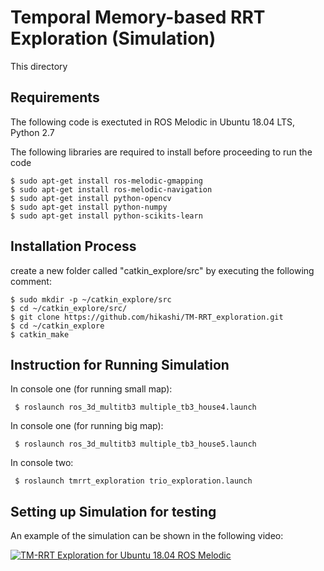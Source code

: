 # Temporal Memory-based RRT Exploration (Simulation)
This directory 

## Requirements
The following code is exectuted in ROS Melodic in Ubuntu 18.04 LTS, Python 2.7

The following libraries are required to install before proceeding to run the code

    $ sudo apt-get install ros-melodic-gmapping
    $ sudo apt-get install ros-melodic-navigation
    $ sudo apt-get install python-opencv
    $ sudo apt-get install python-numpy
    $ sudo apt-get install python-scikits-learn
    
## Installation Process
create a new folder called "catkin_explore/src" by executing the following comment:

    $ sudo mkdir -p ~/catkin_explore/src
    $ cd ~/catkin_explore/src/
    $ git clone https://github.com/hikashi/TM-RRT_exploration.git
    $ cd ~/catkin_explore
    $ catkin_make
    
## Instruction for Running Simulation
In console one (for running small map):
    
     $ roslaunch ros_3d_multitb3 multiple_tb3_house4.launch
In console one (for running big map):
    
     $ roslaunch ros_3d_multitb3 multiple_tb3_house5.launch

In console two:
 
     $ roslaunch tmrrt_exploration trio_exploration.launch
     
     
     
 
## Setting up Simulation for testing
An example of the simulation can be shown in the following video: 

[![TM-RRT Exploration for Ubuntu 18.04 ROS Melodic](https://img.youtube.com/vi/F40GGvnIfsc/0.jpg)](https://www.youtube.com/watch?v=F40GGvnIfsc "TM-RRT Exploration for Ubuntu 18.04 ROS Melodic")
